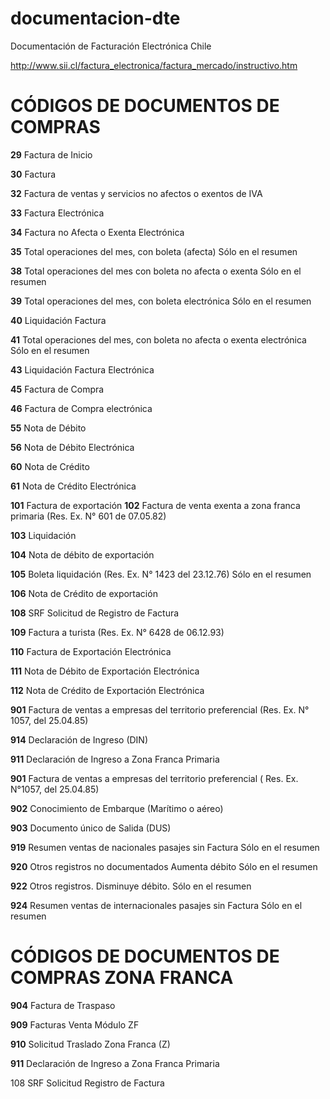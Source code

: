# documentacion-dte
Documentación de Facturación Electrónica Chile

http://www.sii.cl/factura_electronica/factura_mercado/instructivo.htm


# CÓDIGOS DE DOCUMENTOS DE COMPRAS
__29__ Factura de Inicio </p>
__30__ Factura </p>
__32__ Factura de ventas y servicios no afectos o exentos de IVA</p>
__33__ Factura Electrónica</p>
__34__ Factura no Afecta o Exenta Electrónica</p>
__35__   Total operaciones del mes, con boleta (afecta) Sólo en el resumen</p>
__38__ Total operaciones del mes con boleta no afecta o exenta Sólo en el resumen</p>
__39__ Total operaciones del mes, con boleta electrónica Sólo en el resumen</p>
__40__ Liquidación Factura</p>
__41__  Total operaciones del mes, con boleta no afecta o exenta electrónica Sólo en el
resumen</p>
__43__ Liquidación Factura Electrónica</p>
__45__ Factura de Compra</p>
__46__ Factura de Compra electrónica</p>
__55__ Nota de Débito</p>
__56__ Nota de Débito Electrónica</p>
__60__ Nota de Crédito</p>
__61__ Nota de Crédito Electrónica</p>
__101__ Factura de exportación
__102__ Factura de venta exenta a zona franca primaria (Res. Ex. N° 601 de 07.05.82)</p>
__103__ Liquidación</p>
__104__ Nota de débito de exportación</p>
__105__ Boleta liquidación (Res. Ex. N° 1423 del 23.12.76) Sólo en el resumen</p>
__106__ Nota de Crédito de exportación</p>
__108__ SRF Solicitud de Registro de Factura</p>
__109__ Factura a turista (Res. Ex. N° 6428 de 06.12.93)</p>
__110__ Factura de Exportación Electrónica</p>
__111__ Nota de Débito de Exportación Electrónica</p>
__112__ Nota de Crédito de Exportación Electrónica</p>
__901__ Factura de ventas a empresas del territorio preferencial (Res. Ex. N° 1057, del 25.04.85)</p>
__914__ Declaración de Ingreso (DIN)</p>
__911__ Declaración de Ingreso a Zona Franca Primaria</p>
__901__ Factura de ventas a empresas del territorio preferencial ( Res. Ex. N°1057, del 25.04.85)</p>
__902__ Conocimiento de Embarque (Marítimo o aéreo)</p>
__903__ Documento único de Salida (DUS)</p>
__919__ Resumen ventas de nacionales pasajes sin Factura Sólo en el resumen</p>
__920__ Otros registros no documentados Aumenta débito Sólo en el resumen</p>
__922__ Otros registros. Disminuye débito. Sólo en el resumen</p>
__924__ Resumen ventas de internacionales pasajes sin Factura Sólo en el resumen</p>

# CÓDIGOS DE DOCUMENTOS DE COMPRAS ZONA FRANCA
__904__ Factura de Traspaso</p>
__909__ Facturas Venta Módulo ZF</p>
__910__ Solicitud Traslado Zona Franca (Z)</p>
__911__ Declaración de Ingreso a Zona Franca Primaria</p>




108 SRF Solicitud Registro de Factura


